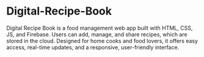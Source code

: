 # Digital-Recipe-Book
Digital Recipe Book is a food management web app built with HTML, CSS, JS, and Firebase. Users can add, manage, and share recipes, which are stored in the cloud. Designed for home cooks and food lovers, it offers easy access, real-time updates, and a responsive, user-friendly interface.
